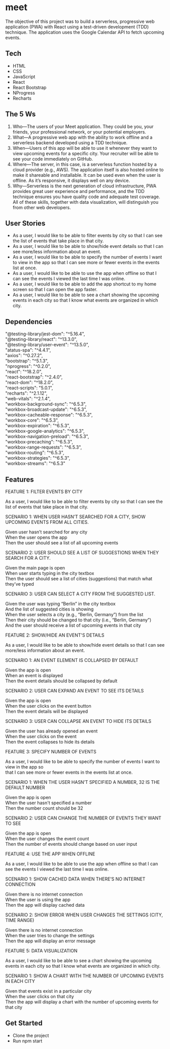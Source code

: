# meet

The objective of this project was to build a serverless, progressive web application (PWA) with React using a test-driven development (TDD) technique. The application uses the Google Calendar API to fetch upcoming events.

## Tech

<ul>
<li>HTML</li>
<li>CSS</li>
<li>JavaScript</li>
<li>React</li>
<li>React Bootstrap</li>
<li>NProgress</li>
<li>Recharts</li>
</ul>

## The 5 Ws

1. Who—The users of your Meet application. They could be you, your friends, your professional network, or your potential employers. 
2. What—A progressive web app with the ability to work offline and a serverless backend developed using a TDD technique. 
3. When—Users of this app will be able to use it whenever they want to view upcoming events for a specific city. Your recruiter will be able to see your code immediately on GitHub. 
4. Where—The server, in this case, is a serverless function hosted by a cloud provider (e.g., AWS). The application itself is also hosted online to make it shareable and installable. It can be used even when the user is offline. As it’s responsive, it displays well on any device. 
5. Why—Serverless is the next generation of cloud infrastructure, PWA provides great user experience and performance, and the TDD technique ensures you have quality code and adequate test coverage. All of these skills, together with data visualization, will distinguish you from other web developers.

## User Stories

<ul> 
<li>As a user, I would like to be able to filter events by city so that I can see the list of events that take place in that city.</li>
<li>As a user, I would like to be able to show/hide event details so that I can see more/less information about an event.</li>
<li>As a user, I would like to be able to specify the number of events I want to view in the app so that I can see more or fewer events in the events list at once.</li>
<li>As a user, I would like to be able to use the app when offline so that I can see the events I viewed the last time I was online.</li>
<li>As a user, I would like to be able to add the app shortcut to my home screen so that I can open the app faster.</li>
<li>As a user, I would like to be able to see a chart showing the upcoming events in each city so that I know what events are organized in which city.</li>
</ul>

## Dependencies

"@testing-library/jest-dom": "^5.16.4",<br>
"@testing-library/react": "^13.3.0",<br>
"@testing-library/user-event": "^13.5.0",<br>
"atatus-spa": "^4.4.1",<br>
"axios": "^0.27.2",<br>
"bootstrap": "^5.1.3",<br>
"nprogress": "^0.2.0",<br>
"react": "^18.2.0",<br>
"react-bootstrap": "^2.4.0",<br>
"react-dom": "^18.2.0",<br>
"react-scripts": "5.0.1",<br>
"recharts": "^2.1.12",<br>
"web-vitals": "^2.1.4",<br>
"workbox-background-sync": "^6.5.3",<br>
"workbox-broadcast-update": "^6.5.3",<br>
"workbox-cacheable-response": "^6.5.3",<br>
"workbox-core": "^6.5.3",<br>
"workbox-expiration": "^6.5.3",<br>
"workbox-google-analytics": "^6.5.3",<br>
"workbox-navigation-preload": "^6.5.3",<br>
"workbox-precaching": "^6.5.3",<br>
"workbox-range-requests": "^6.5.3",<br>
"workbox-routing": "^6.5.3",<br>
"workbox-strategies": "^6.5.3",<br>
"workbox-streams": "^6.5.3"<br>

## Features

FEATURE 1: FILTER EVENTS BY CITY

As a user, I would like to be able to filter events by city so that I can see the list of events that
take place in that city.

SCENARIO 1: WHEN USER HASN’T SEARCHED FOR A CITY, SHOW UPCOMING EVENTS FROM ALL CITIES.

Given user hasn’t searched for any city<br />
When the user opens the app<br />
Then the user should see a list of all upcoming events

SCENARIO 2: USER SHOULD SEE A LIST OF SUGGESTIONS WHEN THEY SEARCH FOR A CITY.

Given the main page is open<br />
When user starts typing in the city textbox<br />
Then the user should see a list of cities (suggestions) that match what they’ve typed

SCENARIO 3: USER CAN SELECT A CITY FROM THE SUGGESTED LIST.

Given the user was typing “Berlin” in the city textbox<br />
And the list of suggested cities is showing<br />
When the user selects a city (e.g., “Berlin, Germany”) from the list<br />
Then their city should be changed to that city (i.e., “Berlin, Germany”)<br />
And the user should receive a list of upcoming events in that city

FEATURE 2: SHOW/HIDE AN EVENT'S DETAILS

As a user, I would like to be able to show/hide event details so that I can see more/less
information about an event.

SCENARIO 1: AN EVENT ELEMENT IS COLLAPSED BY DEFAULT

Given the app is open<br />
When an event is displayed<br />
Then the event details should be collapsed by default

SCENARIO 2: USER CAN EXPAND AN EVENT TO SEE ITS DETAILS

Given the app is open<br />
When the user clicks on the event button<br />
Then the event details will be displayed

SCENARIO 3: USER CAN COLLAPSE AN EVENT TO HIDE ITS DETAILS

Given the user has already opened an event<br />
When the user clicks on the event<br />
Then the event collapses to hide its details

FEATURE 3: SPECIFY NUMBER OF EVENTS

As a user, I would like to be able to specify the number of events I want to view in the app so<br />
that I can see more or fewer events in the events list at once.

SCENARIO 1: WHEN THE USER HASN’T SPECIFIED A NUMBER, 32 IS THE DEFAULT NUMBER

Given the app is open<br />
When the user hasn't specified a number<br />
Then the number count should be 32

SCENARIO 2: USER CAN CHANGE THE NUMBER OF EVENTS THEY WANT TO SEE

Given the app is open<br />
When the user changes the event count<br />
Then the number of events should change based on user input

FEATURE 4: USE THE APP WHEN OFFLINE

As a user, I would like to be able to use the app when offline so that I can see the events I
viewed the last time I was online.

SCENARIO 1: SHOW CACHED DATA WHEN THERE’S NO INTERNET CONNECTION

Given there is no internet connection<br />
When the user is using the app<br />
Then the app will display cached data

SCENARIO 2: SHOW ERROR WHEN USER CHANGES THE SETTINGS (CITY, TIME RANGE)

Given there is no internet connection<br />
When the user tries to change the settings<br />
Then the app will display an error message

FEATURE 5: DATA VISUALIZATION

As a user, I would like to be able to see a chart showing the upcoming events in each city so
that I know what events are organized in which city.

SCENARIO 1: SHOW A CHART WITH THE NUMBER OF UPCOMING EVENTS IN EACH CITY

Given that events exist in a particular city<br />
When the user clicks on that city<br />
Then the app will display a chart with the number of upcoming events for that city

## Get Started

<ul>
<li>Clone the project</li>
<li>Run npm start</li>
</ul>